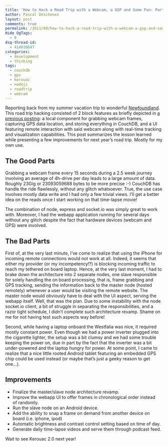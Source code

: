 ```yaml
---
title: 'How to Hack a Road Trip with a Webcam, a GSP and Some Fun: Part II'
author: Pascal Deschenes
layout: post
comments: true
permalink: /2011/09/how-to-hack-a-road-trip-with-a-webcam-a-gsp-and-some-fun-part-ii/
Hide OgTags:
  - 0
dsq-thread-id:
  - 414810647
categories:
  - development
  - thinking
tags:
  - couchdb
  - gps
  - kerouac
  - nodejs
  - roadtrip
  - webcam
---
```


Reporting back from my summer vacation trip to wonderful [Newfoundland][1]. This road 
trip hacking consisted of 2 block features as briefly depicted in [a previous posting][2]: 
a local component for grabbing webcam frames, capturing GPS data location, and storing 
everything in CouchDB, and a UI featuring remote interaction with said webcam along with 
real-time tracking and visualization capabilities. This post summarizes the lesson 
learned while presenting a few improvements for next year’s road trip. Mostly for my own use.

 [1]: http://maps.google.ca/maps/place?q=Newfoundland&hl=en&ftid=0x4b0ca3c27d2ff00f:0x64ec9db3d57639a8
 [2]: http://blog.rassemblr.com/2011/07/how-to-hack-a-road-trip-with-a-webcam-a-gsp-and-some-fun-part-i/ "How to Hack a Road Trip with a Webcam, a GSP and Some Fun: Part I"
<!-- more -->

## The Good Parts

Grabbing a webcam frame every 15 seconds during a 2.5 week journey involving an average of 
4h-drive per day leads to a large amount of data. Roughly 23Gig or 23093059688 bytes to be 
more precise :-) CouchDB has handle the ride flawlessly, without any glitch whatsoever. 
True, the use case involves mostly data write and I had only a few trivial views. I’ll 
get a better idea on the reads once I start working on that time-lapse movie!

The combination of node, express and socket.io was simply great to work with. Moreover, I 
had the webapp application running for several days without any glitch despite the fact 
that hardware devices (webcam and GPS) were involved.

## The Bad Parts

First of, at the very last minute, I’ve come to realize that using the iPhone for incoming 
remote connections would not work at all. Indeed, it seems that either my provider (or my 
incompetency!?) is blocking incoming traffic to reach my tethered on board laptop. Hence, at 
the very last moment, I had to brake down the architecture into 2 separate nodes, one slave 
responsible for solely handling the on board processing, that is, frame grabbing and GPS 
tracking, sending the information back to the master node (hosted remotely) whenever a 
user would be visiting the remote website. The master node would obviously have to deal 
with the UI aspect, serving the webapp itself. Well, that was the plan. Due to some 
instability with the node socket.io client, a bit of struggle in separating the responsibilities, 
and a razor tight schedule, I didn’t complete such architecture revamp. Shame on me for not 
having test such aspects way before!

Second, while having a laptop onboard the Westfalia was nice, it required mostly constant power. 
Even though we had a power inverter plugged into the cigarette lighter, the setup was a bit 
clumsy and we had some trouble keeping the power on, due in part by the fact that the 
inverter was a bit under-powered and the laptop hungry for power. At some point, I came to 
realize that a nice little rooted Android tablet featuring an embedded GPS chip could be used 
instead (or maybe that’s just a geeky reason to get one…).

## Improvements

* Finalize the master/slave node architecture revamp.
* Improve the webapp UI to offer frames in chronological order instead of randomly.
* Run the slave node on an Android device.
* Add the ability to snap a frame on demand from another device on board (i.e. iphone, ipod)
* Automatic brightness and contrast control setting based on time of day.
* Generate daily time-lapse videos and serve them through podcast feed.

Wait to see Kerouac 2.0 next year!
